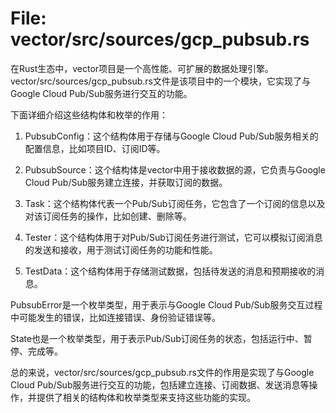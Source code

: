# File: vector/src/sources/gcp_pubsub.rs

在Rust生态中，vector项目是一个高性能、可扩展的数据处理引擎。vector/src/sources/gcp_pubsub.rs文件是该项目中的一个模块，它实现了与Google Cloud Pub/Sub服务进行交互的功能。

下面详细介绍这些结构体和枚举的作用：

1. PubsubConfig：这个结构体用于存储与Google Cloud Pub/Sub服务相关的配置信息，比如项目ID、订阅ID等。

2. PubsubSource：这个结构体是vector中用于接收数据的源，它负责与Google Cloud Pub/Sub服务建立连接，并获取订阅的数据。

3. Task：这个结构体代表一个Pub/Sub订阅任务，它包含了一个订阅的信息以及对该订阅任务的操作，比如创建、删除等。

4. Tester：这个结构体用于对Pub/Sub订阅任务进行测试，它可以模拟订阅消息的发送和接收，用于测试订阅任务的功能和性能。

5. TestData：这个结构体用于存储测试数据，包括待发送的消息和预期接收的消息。

PubsubError是一个枚举类型，用于表示与Google Cloud Pub/Sub服务交互过程中可能发生的错误，比如连接错误、身份验证错误等。

State也是一个枚举类型，用于表示Pub/Sub订阅任务的状态，包括运行中、暂停、完成等。

总的来说，vector/src/sources/gcp_pubsub.rs文件的作用是实现了与Google Cloud Pub/Sub服务进行交互的功能，包括建立连接、订阅数据、发送消息等操作，并提供了相关的结构体和枚举类型来支持这些功能的实现。


